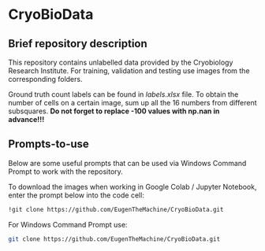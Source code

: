 # CryoBioData

## Brief repository description

This repository contains unlabelled data provided by the Cryobiology Research Institute.
For training, validation and testing use images from the corresponding folders.

Ground truth count labels can be found in *labels.xlsx* file. To obtain the number of cells on a certain image, sum up all the 16 numbers from different subsquares.
**Do not forget to replace -100 values with np.nan in advance!!!**

## Prompts-to-use

Below are some useful prompts that can be used via Windows Command Prompt to work with the repository.

To download the images when working in Google Colab / Jupyter Notebook, enter the prompt below into the code cell:
```bash
!git clone https://github.com/EugenTheMachine/CryoBioData.git
```

For Windows Command Prompt use:
```bash
git clone https://github.com/EugenTheMachine/CryoBioData.git
```